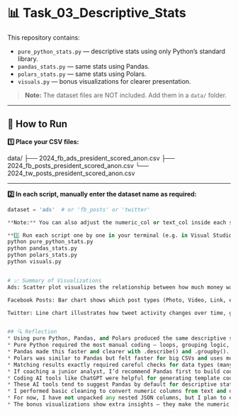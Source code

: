# 📊 Task_03_Descriptive_Stats

This repository contains:
- `pure_python_stats.py` — descriptive stats using only Python’s standard library.
- `pandas_stats.py` — same stats using Pandas.
- `polars_stats.py` — same stats using Polars.
- `visuals.py` — bonus visualizations for clearer presentation.

> **Note:** The dataset files are NOT included. Add them in a `data/` folder.

---

## 🚀 How to Run

**1️⃣ Place your CSV files:**

data/
├── 2024_fb_ads_president_scored_anon.csv
├── 2024_fb_posts_president_scored_anon.csv
└── 2024_tw_posts_president_scored_anon.csv

---

**2️⃣ In each script, manually enter the dataset name as required:**

```python
dataset = 'ads'  # or 'fb_posts' or 'twitter'

**Note:** You can also adjust the numeric_col or text_col inside each script if you want to explore different columns.

**3️⃣ Run each script one by one in your terminal (e.g. in Visual Studio Code):**
python pure_python_stats.py
python pandas_stats.py
python polars_stats.py
python visuals.py


# 📈 Summary of Visualizations
Ads: Scatter plot visualizes the relationship between how much money was spent and the reach each ad achieved. It highlights which ads are more cost-efficient by comparing spend to estimated impressions.

Facebook Posts: Bar chart shows which post types (Photo, Video, Link, etc.) generate higher average total interactions. This helps identify which content formats are most engaging.

Twitter: Line chart illustrates how tweet activity changes over time, grouped by month/year. It reveals spikes or drops in posting frequency that may align with campaign phases or events.


## 🔍 Reflection
* Using pure Python, Pandas, and Polars produced the same descriptive statistics after ensuring numeric columns were properly converted and missing data handled.
* Pure Python required the most manual coding — loops, grouping logic, and explicit math.
* Pandas made this faster and clearer with .describe() and .groupby().
* Polars was similar to Pandas but felt faster for big CSVs and uses more modern syntax.
* Matching results exactly required careful checks for data types (many fields were strings, not numbers).
* If coaching a junior analyst, I’d recommend Pandas first to build confidence with tabular data, then Polars for speed on larger data.
* Coding AI tools like ChatGPT were helpful for generating template code, especially for Polars syntax and for fixing grouping bugs quickly.
* These AI tools tend to suggest Pandas by default for descriptive stats — and I agree: it’s easy, widely used, and good for learning.
* I performed basic cleaning to convert numeric columns from text and drop invalid or missing rows. 
* For now, I have not unpacked any nested JSON columns, but I plan to explore those fields in the next stage of this research.
* The bonus visualizations show extra insights — they make the numeric summaries more compelling for stakeholders.



